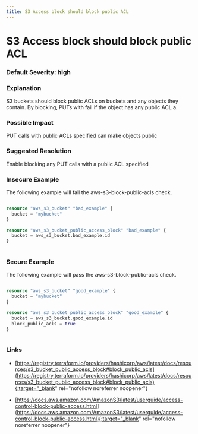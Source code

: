 ```yaml
---
title: S3 Access block should block public ACL
---
```


# S3 Access block should block public ACL

### Default Severity: <span class="severity high">high</span>

### Explanation


S3 buckets should block public ACLs on buckets and any objects they contain. By blocking, PUTs with fail if the object has any public ACL a.


### Possible Impact
PUT calls with public ACLs specified can make objects public

### Suggested Resolution
Enable blocking any PUT calls with a public ACL specified


### Insecure Example

The following example will fail the aws-s3-block-public-acls check.
```terraform

resource "aws_s3_bucket" "bad_example" {
  bucket = "mybucket"
}

resource "aws_s3_bucket_public_access_block" "bad_example" {
  bucket = aws_s3_bucket.bad_example.id
}
 
```



### Secure Example

The following example will pass the aws-s3-block-public-acls check.
```terraform

resource "aws_s3_bucket" "good_example" {
  bucket = "mybucket"
}

resource "aws_s3_bucket_public_access_block" "good_example" {
  bucket = aws_s3_bucket.good_example.id
  block_public_acls = true
}
 
```



### Links


- [https://registry.terraform.io/providers/hashicorp/aws/latest/docs/resources/s3_bucket_public_access_block#block_public_acls](https://registry.terraform.io/providers/hashicorp/aws/latest/docs/resources/s3_bucket_public_access_block#block_public_acls){:target="_blank" rel="nofollow noreferrer noopener"}

- [https://docs.aws.amazon.com/AmazonS3/latest/userguide/access-control-block-public-access.html](https://docs.aws.amazon.com/AmazonS3/latest/userguide/access-control-block-public-access.html){:target="_blank" rel="nofollow noreferrer noopener"}



